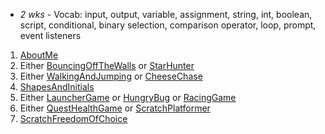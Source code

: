 - *2 wks* - Vocab: input, output, variable, assignment, string, int, boolean, script, conditional, binary selection, comparison operator, loop, prompt, event listeners

1. [AboutMe](scratch/001AboutMe/)
1. Either [BouncingOffTheWalls](scratch/002BouncingOffTheWalls/) or [StarHunter](scratch/003StarHunter/)
1. Either [WalkingAndJumping](scratch/004WalkingAndJumping/) or [CheeseChase](scratch/005CheeseChase/)
1. [ShapesAndInitials](scratch/007ShapesAndInitials/)
1. Either [LauncherGame](scratch/006LauncherGame/) or [HungryBug](scratch/008HungryBug/) or [RacingGame](scratch/009RacingGame/)
1. Either [QuestHealthGame](scratch/010QuestHealthGame/) or [ScratchPlatformer](scratch/102ScratchPlatformer/)
1. [ScratchFreedomOfChoice](scratch/011ScratchFreedomOfChoice/)
